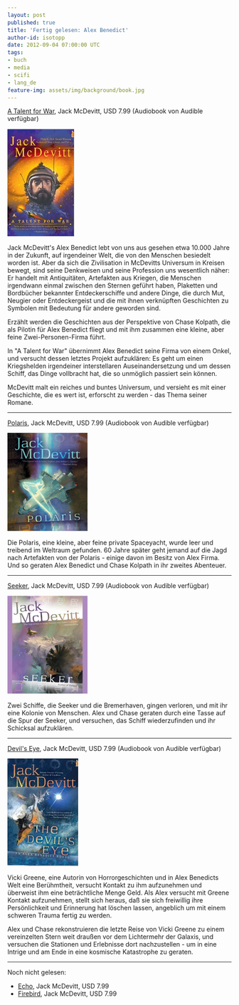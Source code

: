 ```yaml
---
layout: post
published: true
title: 'Fertig gelesen: Alex Benedict'
author-id: isotopp
date: 2012-09-04 07:00:00 UTC
tags:
- buch
- media
- scifi
- lang_de
feature-img: assets/img/background/book.jpg
---
```

[A Talent for War](http://www.amazon.com/Talent-For-Alex-Benedict-ebook/dp/B004P5OZ02),
Jack McDevitt, USD 7.99 (Audiobook von Audible verfügbar)

![McDevitt: A Talent for War](/uploads/mcdevitt_talent_for_war.png)

Jack McDevitt's Alex Benedict lebt von uns aus gesehen etwa 10.000 Jahre in
der Zukunft, auf irgendeiner Welt, die von den Menschen besiedelt worden
ist.  Aber da sich die Zivilisation in McDevitts Universum in Kreisen
bewegt, sind seine Denkweisen und seine Profession uns wesentlich näher: Er
handelt mit Antiquitäten, Artefakten aus Kriegen, die Menschen irgendwann
einmal zwischen den Sternen geführt haben, Plaketten und Bordbücher
bekannter Entdeckerschiffe und andere Dinge, die durch Mut, Neugier oder
Entdeckergeist und die mit ihnen verknüpften Geschichten zu Symbolen mit
Bedeutung für andere geworden sind.

Erzählt werden die Geschichten aus der Perspektive von Chase Kolpath, die
als Pilotin für Alex Benedict fliegt und mit ihm zusammen eine kleine, aber
feine Zwei-Personen-Firma führt.

In "A Talent for War" übernimmt Alex Benedict seine Firma von einem Onkel,
und versucht dessen letztes Projekt aufzuklären: Es geht um einen
Kriegshelden irgendeiner interstellaren Auseinandersetzung und um dessen
Schiff, das Dinge vollbracht hat, die so unmöglich passiert sein können.

McDevitt malt ein reiches und buntes Universum, und versieht es mit einer
Geschichte, die es wert ist, erforscht zu werden - das Thema seiner Romane.

----
[Polaris](http://www.amazon.com/Polaris-Alex-Benedict-ebook/dp/B004IATDBU), 
Jack McDevitt, USD 7.99 (Audiobook von Audible verfügbar)

![McDevitt: Polaris](/uploads/mcdevitt_polaris.png)

Die Polaris, eine kleine, aber feine private Spaceyacht, wurde leer und
treibend im Weltraum gefunden.  60 Jahre später geht jemand auf die Jagd
nach Artefakten von der Polaris - einige davon im Besitz von Alex Firma. 
Und so geraten Alex Benedict und Chase Kolpath in ihr zweites Abenteuer.

----

[Seeker](http://www.amazon.com/Seeker-Alex-Benedict-ebook/dp/B000OIZU7G), 
Jack McDevitt, USD 7.99 (Audiobook von Audible verfügbar)

![McDevitt: Seeker](/uploads/mcdevitt_seeker.png)

Zwei Schiffe, die Seeker und die Bremerhaven, gingen verloren, und mit ihr
eine Kolonie von Menschen.  Alex und Chase geraten durch eine Tasse auf die
Spur der Seeker, und versuchen, das Schiff wiederzufinden und ihr Schicksal
aufzuklären.

----
[Devil's Eye](http://www.amazon.com/The-Devils-Alex-Benedict-ebook/dp/B0017SWQL0), 
Jack McDevitt, USD 7.99 (Audiobook von Audible verfügbar)

![McDevitt: Devil's Eye](/uploads/mcdevitt_devils_eye.png)

Vicki Greene, eine Autorin von Horrorgeschichten und in Alex Benedicts Welt
eine Berühmtheit, versucht Kontakt zu ihm aufzunehmen und überweist ihm eine
beträchtliche Menge Geld.  Als Alex versucht mit Greene Kontakt aufzunehmen,
stellt sich heraus, daß sie sich freiwillig ihre Persönlichkeit und
Erinnerung hat löschen lassen, angeblich um mit einem schweren Trauma fertig
zu werden.

Alex und Chase rekonstruieren die letzte Reise von Vicki Greene zu einem
vereinzelten Stern weit draußen vor dem Lichtermehr der Galaxis, und
versuchen die Stationen und Erlebnisse dort nachzustellen - um in eine
Intrige und am Ende in eine kosmische Katastrophe zu geraten.

----

Noch nicht gelesen:

- [Echo](http://www.amazon.com/Echo-Alex-Benedict-ebook/dp/B00452V44K), Jack McDevitt, USD 7.99
- [Firebird](http://www.amazon.com/Firebird-Alex-Benedict-Novel-ebook/dp/B0052RERBY), Jack McDevitt, USD 7.99
